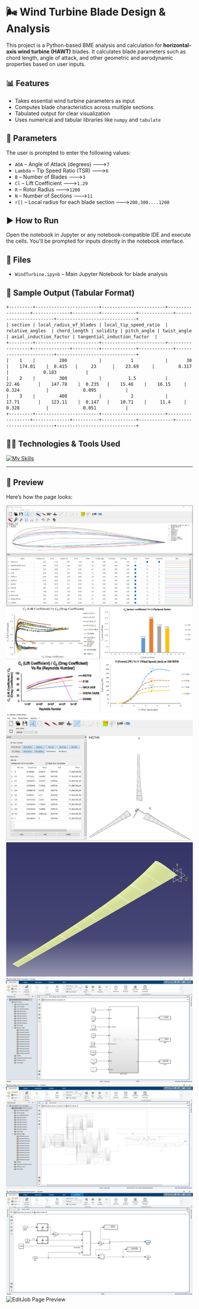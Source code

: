 # 🌬️ Wind Turbine Blade Design & Analysis

This project is a Python-based BME analysis and calculation for **horizontal-axis wind turbine (HAWT)** blades.
It calculates blade parameters such as chord length, angle of attack, and other geometric and aerodynamic properties based on user inputs.

## 📊 Features

- Takes essential wind turbine parameters as input
- Computes blade characteristics across multiple sections
- Tabulated output for clear visualization
- Uses numerical and tabular libraries like `numpy` and `tabulate`

## 🧮 Parameters

The user is prompted to enter the following values:

- `AOA` – Angle of Attack (degrees) --->`7`
- `Lambda` – Tip Speed Ratio (TSR) --->`6`
- `B` – Number of Blades --->`3`
- `Cl` – Lift Coefficient --->`1.29`
- `R` – Rotor Radius --->`1200`
- `N` – Number of Sections --->`11`
- `r[]` – Local radius for each blade section --->`200,300....1200`


## ▶️ How to Run

Open the notebook in Jupyter or any notebook-compatible IDE and execute the cells. You'll be prompted for inputs directly in the notebook interface.

## 📁 Files

- `WindTurbine.ipynb` – Main Jupyter Notebook for blade analysis

## 📌 Sample Output (Tabular Format)

```
+---------+------------------------+------------------------+------------------+--------------+----------+-------------+-------------+------------------------+------------------------------+
| section | local_radius_of_blades | local_tip_speed_ratio  | relative_angles  | chord_length | solidity | pitch_angle | twist_angle | axial_induction_factor | tangential_induction_factor  |
+---------+------------------------+------------------------+------------------+--------------+----------+-------------+-------------+------------------------+------------------------------+
|    1    |         200            |           1            |       30         |    174.01    |  0.415   |     23      |    23.69     |         0.317          |             0.183           |
|    2    |         300            |          1.5           |      22.46       |    147.78    |  0.235   |    15.46    |    16.15     |         0.324          |             0.095           |
|    3    |         400            |           2            |      17.71       |    123.11    |  0.147   |    10.71    |     11.4     |         0.328          |             0.051           |
+---------+------------------------+------------------------+------------------+--------------+----------+-------------+-------------+------------------------+------------------------------+

```

## 🧑‍💻 Technologies & Tools Used

[![My Skills](https://skillicons.dev/icons?i=py,vscode)](https://skillicons.dev)


---

## 📸 Preview

Here’s how the page looks:

![Home Page 1 Preview](All_Airfoils.png) 
![Home Page 2 Preview](Analysis.png) 
![AllJobs Page Preview](QBlade.png) 
![Feedback Page Preview](CATIA_Design.png) 
![SignUp Page Preview](MATLAB_Simulation_1.png) 
![SignIn Page Preview](MATLAB_Simulation_2.png) 
![PostJob Page Preview](MATLAB_Simulation_3.png) 
![EditJob Page Preview](Model.jpg) 
